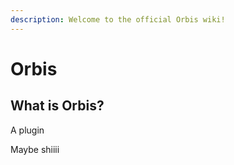 ```yaml
---
description: Welcome to the official Orbis wiki!
---
```


# Orbis

## What is Orbis?

A plugin

Maybe shiiii

